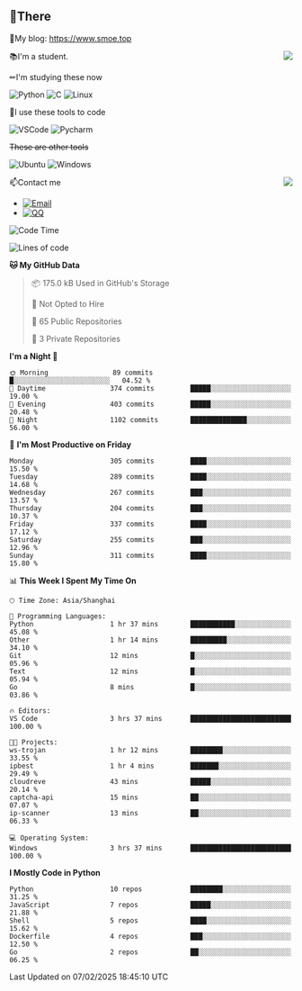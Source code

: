 
## 👏There

📰My blog: https://www.smoe.top

<img align="right" src="https://github-readme-stats.vercel.app/api/top-langs/?username=AkashiCoin"/>


📚I'm a student.

✏I'm studying these now

![Python](https://img.shields.io/badge/-Python-blue?style=flat-square&logo=Python&logoColor=fff)
![C](https://img.shields.io/badge/-C-585858?style=flat-square&logo=C&logoColor=fff)
![Linux](https://img.shields.io/badge/-Linux-black?style=flat-square&logo=Linux&logoColor=fff)

🔨I use these tools to code

![VSCode](https://img.shields.io/badge/-VSCode-blue?style=flat-square&logo=visualstudiocode&logoColor=fff)
![Pycharm](https://img.shields.io/badge/-Pycharm-green?style=flat-square&logo=pycharm&logoColor=fff)

 ~~These are other tools~~

![Ubuntu](https://img.shields.io/badge/-Ubuntu-orange?style=flat-square&logo=Ubuntu&logoColor=fff)
![Windows](https://img.shields.io/badge/-Windows-blue?style=flat-square&logo=Windows&logoColor=fff)

<img align="right" src="https://github-readme-stats.vercel.app/api?username=AkashiCoin" />


📫Contact me

* [![Email](https://img.shields.io/badge/Email-l1040186796@gmail.com-1?style=social&logoColor=fff)](mailto:l1040186796@gmail.com)
* [![QQ](https://img.shields.io/badge/QQ-1040186796-1?style=social&logoColor=fff)](tencent://AddContact/?fromId=45&fromSubId=1&subcmd=all&uin=1040186796&website=www.oicqzone.com)

<!--START_SECTION:waka-->
![Code Time](http://img.shields.io/badge/Code%20Time-1%2C378%20hrs%206%20mins-blue)

![Lines of code](https://img.shields.io/badge/From%20Hello%20World%20I%27ve%20Written-368.7%20thousand%20lines%20of%20code-blue)

**🐱 My GitHub Data** 

> 📦 175.0 kB Used in GitHub's Storage 
 > 
> 🚫 Not Opted to Hire
 > 
> 📜 65 Public Repositories 
 > 
> 🔑 3 Private Repositories 
 > 
**I'm a Night 🦉** 

```text
🌞 Morning                89 commits          █░░░░░░░░░░░░░░░░░░░░░░░░   04.52 % 
🌆 Daytime                374 commits         █████░░░░░░░░░░░░░░░░░░░░   19.00 % 
🌃 Evening                403 commits         █████░░░░░░░░░░░░░░░░░░░░   20.48 % 
🌙 Night                  1102 commits        ██████████████░░░░░░░░░░░   56.00 % 
```
📅 **I'm Most Productive on Friday** 

```text
Monday                   305 commits         ████░░░░░░░░░░░░░░░░░░░░░   15.50 % 
Tuesday                  289 commits         ████░░░░░░░░░░░░░░░░░░░░░   14.68 % 
Wednesday                267 commits         ███░░░░░░░░░░░░░░░░░░░░░░   13.57 % 
Thursday                 204 commits         ███░░░░░░░░░░░░░░░░░░░░░░   10.37 % 
Friday                   337 commits         ████░░░░░░░░░░░░░░░░░░░░░   17.12 % 
Saturday                 255 commits         ███░░░░░░░░░░░░░░░░░░░░░░   12.96 % 
Sunday                   311 commits         ████░░░░░░░░░░░░░░░░░░░░░   15.80 % 
```


📊 **This Week I Spent My Time On** 

```text
🕑︎ Time Zone: Asia/Shanghai

💬 Programming Languages: 
Python                   1 hr 37 mins        ███████████░░░░░░░░░░░░░░   45.08 % 
Other                    1 hr 14 mins        █████████░░░░░░░░░░░░░░░░   34.10 % 
Git                      12 mins             █░░░░░░░░░░░░░░░░░░░░░░░░   05.96 % 
Text                     12 mins             █░░░░░░░░░░░░░░░░░░░░░░░░   05.94 % 
Go                       8 mins              █░░░░░░░░░░░░░░░░░░░░░░░░   03.86 % 

🔥 Editors: 
VS Code                  3 hrs 37 mins       █████████████████████████   100.00 % 

🐱‍💻 Projects: 
ws-trojan                1 hr 12 mins        ████████░░░░░░░░░░░░░░░░░   33.55 % 
ipbest                   1 hr 4 mins         ███████░░░░░░░░░░░░░░░░░░   29.49 % 
cloudreve                43 mins             █████░░░░░░░░░░░░░░░░░░░░   20.14 % 
captcha-api              15 mins             ██░░░░░░░░░░░░░░░░░░░░░░░   07.07 % 
ip-scanner               13 mins             ██░░░░░░░░░░░░░░░░░░░░░░░   06.33 % 

💻 Operating System: 
Windows                  3 hrs 37 mins       █████████████████████████   100.00 % 
```

**I Mostly Code in Python** 

```text
Python                   10 repos            ████████░░░░░░░░░░░░░░░░░   31.25 % 
JavaScript               7 repos             █████░░░░░░░░░░░░░░░░░░░░   21.88 % 
Shell                    5 repos             ████░░░░░░░░░░░░░░░░░░░░░   15.62 % 
Dockerfile               4 repos             ███░░░░░░░░░░░░░░░░░░░░░░   12.50 % 
Go                       2 repos             ██░░░░░░░░░░░░░░░░░░░░░░░   06.25 % 
```




 Last Updated on 07/02/2025 18:45:10 UTC
<!--END_SECTION:waka-->

